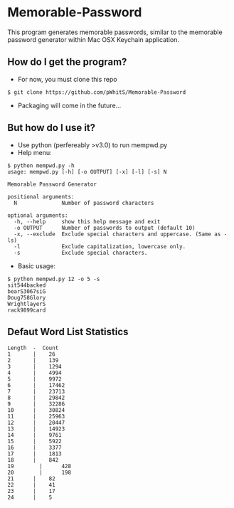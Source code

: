 # Memorable-Password
This program generates memorable passwords, similar to the memorable password generator within Mac OSX Keychain application.

## How do I get the program?
- For now, you must clone this repo
```
$ git clone https://github.com/pWhitS/Memorable-Password
```
- Packaging will come in the future...

## But how do I use it?
- Use python (perfereably >v3.0) to run mempwd.py
- Help menu:
```
$ python mempwd.py -h  
usage: mempwd.py [-h] [-o OUTPUT] [-x] [-l] [-s] N  

Memorable Password Generator  
  
positional arguments:  
  N              Number of password characters  
  
optional arguments:  
  -h, --help     show this help message and exit  
  -o OUTPUT      Number of passwords to output (default 10)  
  -x, --exclude  Exclude special characters and uppercase. (Same as -ls)  
  -l             Exclude capitalization, lowercase only.  
  -s             Exclude special characters.  
```  
- Basic usage:  
```  
$ python mempwd.py 12 -o 5 -s
sit544backed
bearS3067siG
Doug758Glory
WrightlayerS
rack9899card
```

## Defaut Word List Statistics
```
Length  -  Count
1 	    | 	 26
2 	    | 	 139
3 	    | 	 1294
4 	    | 	 4994
5 	    | 	 9972
6 	    | 	 17462
7 	    | 	 23713
8 	    | 	 29842
9 	    | 	 32286
10 	    | 	 30824
11 	    | 	 25963
12 	    | 	 20447
13 	    | 	 14923
14 	    | 	 9761
15 	    | 	 5922
16 	    | 	 3377
17 	    | 	 1813
18 	    | 	 842
19  	  | 	 428
20  	  | 	 198
21 	    | 	 82
22 	    | 	 41
23 	    | 	 17
24 	    | 	 5
```
